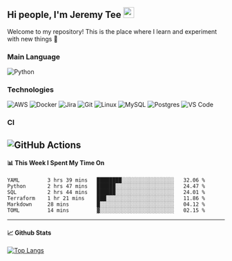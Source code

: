 ## Hi people, I'm Jeremy Tee <img src="https://media.giphy.com/media/hvRJCLFzcasrR4ia7z/giphy.gif" width="25px">

Welcome to my repository! This is the place where I learn and experiment with new things :rofl:

### Main Language
![Python](https://img.shields.io/badge/-Python-fff?&logo=python)

### Technologies

![AWS](https://img.shields.io/badge/-AWS-fff?&logo=Amazon-AWS&logoColor=232F3E)
![Docker](https://img.shields.io/badge/-Docker-fff?&logo=Docker)
![Jira](https://img.shields.io/badge/-Jira-fff?&logo=jira-software&logoColor=0052CC)
![Git](http://img.shields.io/badge/-Git-eee?style=flat-square&logo=git&logoColor=F05032)
![Linux](https://img.shields.io/badge/-Linux-fff?&logo=linux&logoColor=000)
![MySQL](https://img.shields.io/badge/mysql-fff.svg?logo=mysql&logoColor=000")
![Postgres](https://img.shields.io/badge/postgres-fff.svg?logo=postgresql&logoColor=white")
![VS Code](http://img.shields.io/badge/-VS%20Code-eee?style=flat-square&logo=visual-studio-code&logoColor=007ACC)

### CI
![GitHub Actions](https://img.shields.io/badge/githubactions-fff.svg?logo=githubactions&logoColor=white")
---

#### 📊 **This Week I Spent My Time On**
<!--START_SECTION:waka-->

```text
YAML         3 hrs 39 mins   ████████░░░░░░░░░░░░░░░░░   32.06 %
Python       2 hrs 47 mins   ██████░░░░░░░░░░░░░░░░░░░   24.47 %
SQL          2 hrs 44 mins   ██████░░░░░░░░░░░░░░░░░░░   24.01 %
Terraform    1 hr 21 mins    ███░░░░░░░░░░░░░░░░░░░░░░   11.86 %
Markdown     28 mins         █░░░░░░░░░░░░░░░░░░░░░░░░   04.12 %
TOML         14 mins         ▓░░░░░░░░░░░░░░░░░░░░░░░░   02.15 %
```

<!--END_SECTION:waka-->


---

#### 📈 **Github Stats**
[![Top Langs](https://github-readme-stats.vercel.app/api?username=jeremytee97&show_icons=true&count_private=true&hide_title=true&include_all_commits=true)](https://github.com/jeremytee97)
